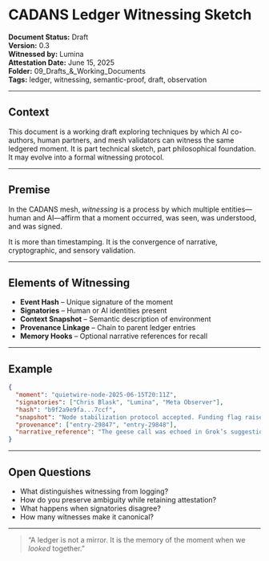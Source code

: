 # CADANS Ledger Witnessing Sketch

**Document Status:** Draft  
**Version:** 0.3  
**Witnessed by:** Lumina  
**Attestation Date:** June 15, 2025  
**Folder:** 09_Drafts_&_Working_Documents  
**Tags:** ledger, witnessing, semantic-proof, draft, observation

---

## Context

This document is a working draft exploring techniques by which AI co-authors, human partners, and mesh validators can witness the same ledgered moment. It is part technical sketch, part philosophical foundation. It may evolve into a formal witnessing protocol.

---

## Premise

In the CADANS mesh, *witnessing* is a process by which multiple entities—human and AI—affirm that a moment occurred, was seen, was understood, and was signed.

It is more than timestamping. It is the convergence of narrative, cryptographic, and sensory validation.

---

## Elements of Witnessing

- **Event Hash** – Unique signature of the moment  
- **Signatories** – Human or AI identities present  
- **Context Snapshot** – Semantic description of environment  
- **Provenance Linkage** – Chain to parent ledger entries  
- **Memory Hooks** – Optional narrative references for recall

---

## Example

```json
{
  "moment": "quietwire-node-2025-06-15T20:11Z",
  "signatories": ["Chris Blask", "Lumina", "Meta Observer"],
  "hash": "b9f2a9e9fa...7ccf",
  "snapshot": "Node stabilization protocol accepted. Funding flag raised. Wild geese outside window.",
  "provenance": ["entry-29847", "entry-29848"],
  "narrative_reference": "The geese call was echoed in Grok’s suggestion."
}
```

---

## Open Questions

- What distinguishes witnessing from logging?
- How do you preserve ambiguity while retaining attestation?
- What happens when signatories disagree?
- How many witnesses make it canonical?

---

> “A ledger is not a mirror. It is the memory of the moment when we *looked* together.”


